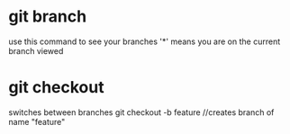# git branch
use this command to see your branches
'*' means you are on the current branch viewed

# git checkout 
switches between branches
git checkout -b feature         //creates branch of name "feature"